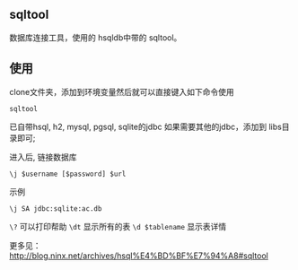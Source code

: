 ## sqltool
数据库连接工具，使用的 hsqldb中带的 sqltool。
## 使用
clone文件夹，添加到环境变量然后就可以直接键入如下命令使用
```
sqltool
```
已自带hsql, h2, mysql, pgsql, sqlite的jdbc
如果需要其他的jdbc，添加到 libs目录即可;

进入后, 链接数据库
```
\j $username [$password] $url
```
示例
```
\j SA jdbc:sqlite:ac.db
```

`\?` 可以打印帮助
`\dt` 显示所有的表
`\d $tablename` 显示表详情

更多见： http://blog.ninx.net/archives/hsql%E4%BD%BF%E7%94%A8#sqltool